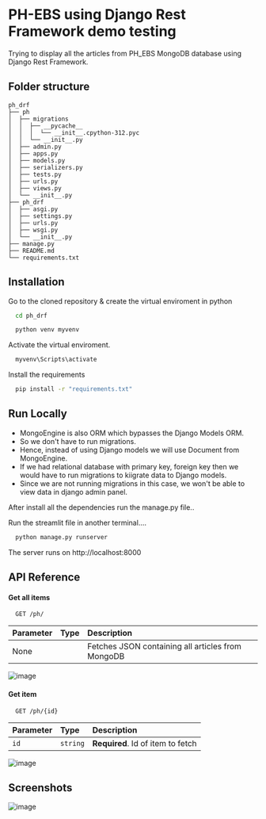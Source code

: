 
# PH-EBS using Django Rest Framework demo testing

Trying to display all the articles from PH_EBS MongoDB database using Django Rest Framework.





## Folder structure
```
ph_drf
├── ph
│  ├── migrations
│  │  ├── __pycache__
│  │  │  └── __init__.cpython-312.pyc
│  │  └── __init__.py
│  ├── admin.py
│  ├── apps.py
│  ├── models.py
│  ├── serializers.py
│  ├── tests.py
│  ├── urls.py
│  ├── views.py
│  └── __init__.py
├── ph_drf
│  ├── asgi.py
│  ├── settings.py
│  ├── urls.py
│  ├── wsgi.py
│  └── __init__.py
├── manage.py
├── README.md
└── requirements.txt
```
## Installation

Go to the cloned repository & create the virtual enviroment in python
```bash
  cd ph_drf
```

```bash
  python venv myvenv
```

Activate the virtual enviroment.

```bash
  myvenv\Scripts\activate
```

Install the requirements
```bash
  pip install -r "requirements.txt"
```


    
## Run Locally
- MongoEngine is also ORM which bypasses the Django Models ORM.
- So we don't have to run migrations.
- Hence, instead of using Django models we will use Document from MongoEngine.
- If we had relational database with primary key, foreign key then we would have to run migrations to kiigrate data to Django models.
- Since we are not running migrations in this case, we won't be able to view data in django admin panel.

After install all the dependencies run the manage.py file..



Run the streamlit file in another terminal....

```bash
  python manage.py runserver
```
The server runs on http://localhost:8000
## API Reference

#### Get all items

```http
  GET /ph/
```

| Parameter | Type     | Description                |
| :-------- | :------- | :------------------------- |
| None |  | Fetches JSON containing all articles from MongoDB |

![image](https://github.com/user-attachments/assets/26237f36-fa36-4a38-a99c-ffba719de37f)

#### Get item

```http
  GET /ph/{id}
```

| Parameter | Type     | Description                       |
| :-------- | :------- | :-------------------------------- |
| `id`      | `string` | **Required**. Id of item to fetch |

![image](https://github.com/user-attachments/assets/971e9dd0-ca71-49b8-a1d6-d2a072857a8c)


## Screenshots



![image](https://github.com/user-attachments/assets/6a3fc170-235a-46a3-8be4-bc59caf85ae1)


